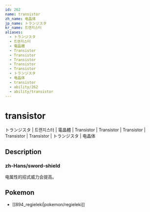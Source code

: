 ```yaml
---
id: 262
name: transistor
zh_name: 电晶体
jp_name: トランジスタ
kr_name: 트랜지스터
aliases:
  - トランジスタ
  - 트랜지스터
  - 電晶體
  - Transistor
  - Transistor
  - Transistor
  - Transistor
  - Transistor
  - トランジスタ
  - 电晶体
  - transistor
  - ability/262
  - ability/transistor
---
```

# transistor

トランジスタ | 트랜지스터 | 電晶體 | Transistor | Transistor | Transistor | Transistor | Transistor | トランジスタ | 电晶体

## Description

### zh-Hans/sword-shield

电属性的招式威力会提高。

## Pokemon

- [[894_regieleki|pokemon/regieleki]]

